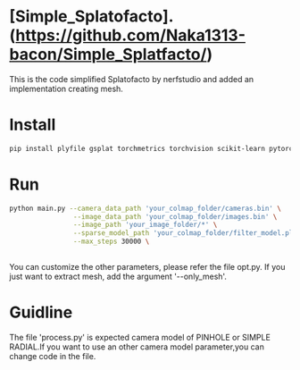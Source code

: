# [Simple_Splatofacto].(https://github.com/Naka1313-bacon/Simple_Splatfacto/)
This is the code simplified Splatofacto by nerfstudio and added an implementation creating mesh. 

# Install
```bash
pip install plyfile gsplat torchmetrics torchvision scikit-learn pytorch-msssim ninja open3d
```
# Run
```bash
python main.py --camera_data_path 'your_colmap_folder/cameras.bin' \
                --image_data_path 'your_colmap_folder/images.bin' \
                --image_path 'your_image_folder/*' \
                --sparse_model_path 'your_colmap_folder/filter_model.ply' \
                --max_steps 30000 \
                
```
You can customize the other parameters, please refer the file opt.py.
If you just want to extract mesh, add the argument '--only_mesh'. 

# Guidline

The file 'process.py' is expected camera model of PINHOLE or SIMPLE RADIAL.If you want to use an other camera model parameter,you can change code in the file. 
